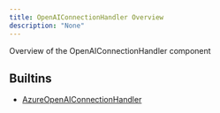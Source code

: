```yaml
---
title: OpenAIConnectionHandler Overview
description: "None"
---
```

Overview of the OpenAIConnectionHandler component
## Builtins
* [AzureOpenAIConnectionHandler](/docs/components/azureopenaiconnectionhandler/azureopenaiconnectionhandler/)